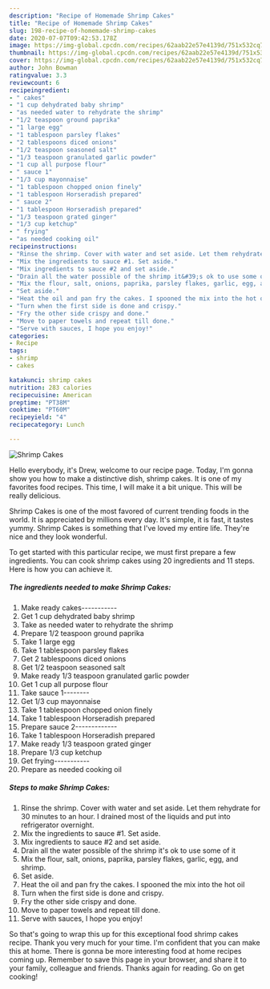 ```yaml
---
description: "Recipe of Homemade Shrimp Cakes"
title: "Recipe of Homemade Shrimp Cakes"
slug: 198-recipe-of-homemade-shrimp-cakes
date: 2020-07-07T09:42:53.178Z
image: https://img-global.cpcdn.com/recipes/62aab22e57e4139d/751x532cq70/shrimp-cakes-recipe-main-photo.jpg
thumbnail: https://img-global.cpcdn.com/recipes/62aab22e57e4139d/751x532cq70/shrimp-cakes-recipe-main-photo.jpg
cover: https://img-global.cpcdn.com/recipes/62aab22e57e4139d/751x532cq70/shrimp-cakes-recipe-main-photo.jpg
author: John Bowman
ratingvalue: 3.3
reviewcount: 6
recipeingredient:
- " cakes"
- "1 cup dehydrated baby shrimp"
- "as needed water to rehydrate the shrimp"
- "1/2 teaspoon ground paprika"
- "1 large egg"
- "1 tablespoon parsley flakes"
- "2 tablespoons diced onions"
- "1/2 teaspoon seasoned salt"
- "1/3 teaspoon granulated garlic powder"
- "1 cup all purpose flour"
- " sauce 1"
- "1/3 cup mayonnaise"
- "1 tablespoon chopped onion finely"
- "1 tablespoon Horseradish prepared"
- " sauce 2"
- "1 tablespoon Horseradish prepared"
- "1/3 teaspoon grated ginger"
- "1/3 cup ketchup"
- " frying"
- "as needed cooking oil"
recipeinstructions:
- "Rinse the shrimp. Cover with water and set aside. Let them rehydrate for 30 minutes to an hour. I drained most of the liquids and put into refrigerator overnight."
- "Mix the ingredients to sauce #1. Set aside."
- "Mix ingredients to sauce #2 and set aside."
- "Drain all the water possible of the shrimp it&#39;s ok to use some of it"
- "Mix the flour, salt, onions, paprika, parsley flakes, garlic, egg, and shrimp."
- "Set aside."
- "Heat the oil and pan fry the cakes. I spooned the mix into the hot oil"
- "Turn when the first side is done and crispy."
- "Fry the other side crispy and done."
- "Move to paper towels and repeat till done."
- "Serve with sauces, I hope you enjoy!"
categories:
- Recipe
tags:
- shrimp
- cakes

katakunci: shrimp cakes 
nutrition: 283 calories
recipecuisine: American
preptime: "PT38M"
cooktime: "PT60M"
recipeyield: "4"
recipecategory: Lunch

---
```



![Shrimp Cakes](https://img-global.cpcdn.com/recipes/62aab22e57e4139d/751x532cq70/shrimp-cakes-recipe-main-photo.jpg)

Hello everybody, it's Drew, welcome to our recipe page. Today, I'm gonna show you how to make a distinctive dish, shrimp cakes. It is one of my favorites food recipes. This time, I will make it a bit unique. This will be really delicious.

Shrimp Cakes is one of the most favored of current trending foods in the world. It is appreciated by millions every day. It's simple, it is fast, it tastes yummy. Shrimp Cakes is something that I've loved my entire life. They're nice and they look wonderful.




To get started with this particular recipe, we must first prepare a few ingredients. You can cook shrimp cakes using 20 ingredients and 11 steps. Here is how you can achieve it.

<!--inarticleads1-->

##### The ingredients needed to make Shrimp Cakes:

1. Make ready  cakes-----------
1. Get 1 cup dehydrated baby shrimp
1. Take as needed water to rehydrate the shrimp
1. Prepare 1/2 teaspoon ground paprika
1. Take 1 large egg
1. Take 1 tablespoon parsley flakes
1. Get 2 tablespoons diced onions
1. Get 1/2 teaspoon seasoned salt
1. Make ready 1/3 teaspoon granulated garlic powder
1. Get 1 cup all purpose flour
1. Take  sauce 1--------
1. Get 1/3 cup mayonnaise
1. Take 1 tablespoon chopped onion finely
1. Take 1 tablespoon Horseradish prepared
1. Prepare  sauce 2-------------
1. Take 1 tablespoon Horseradish prepared
1. Make ready 1/3 teaspoon grated ginger
1. Prepare 1/3 cup ketchup
1. Get  frying-----------
1. Prepare as needed cooking oil




<!--inarticleads2-->

##### Steps to make Shrimp Cakes:

1. Rinse the shrimp. Cover with water and set aside. Let them rehydrate for 30 minutes to an hour. I drained most of the liquids and put into refrigerator overnight.
1. Mix the ingredients to sauce #1. Set aside.
1. Mix ingredients to sauce #2 and set aside.
1. Drain all the water possible of the shrimp it&#39;s ok to use some of it
1. Mix the flour, salt, onions, paprika, parsley flakes, garlic, egg, and shrimp.
1. Set aside.
1. Heat the oil and pan fry the cakes. I spooned the mix into the hot oil
1. Turn when the first side is done and crispy.
1. Fry the other side crispy and done.
1. Move to paper towels and repeat till done.
1. Serve with sauces, I hope you enjoy!




So that's going to wrap this up for this exceptional food shrimp cakes recipe. Thank you very much for your time. I'm confident that you can make this at home. There is gonna be more interesting food at home recipes coming up. Remember to save this page in your browser, and share it to your family, colleague and friends. Thanks again for reading. Go on get cooking!
